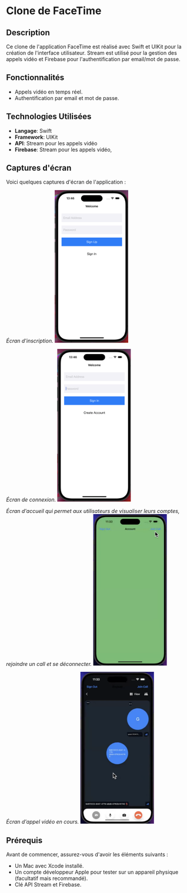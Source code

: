# Clone de FaceTime

## Description
Ce clone de l'application FaceTime est réalisé avec Swift et UIKit pour la création de l'interface utilisateur. Stream est utilisé pour la gestion des appels vidéo et Firebase pour l'authentification par email/mot de passe.

## Fonctionnalités
- Appels vidéo en temps réel.
- Authentification par email et mot de passe.

## Technologies Utilisées
- **Langage**: Swift
- **Framework**: UIKit
- **API**: Stream pour les appels vidéo
- **Firebase**: Stream pour les appels vidéo,

## Captures d'écran

Voici quelques captures d'écran de l'application :

*Écran d'inscription.*
<img src="screenshots/signup.png" alt="Écran d'inscriptions" width="200"/>

*Écran de connexion.*
<img src="screenshots/signin.png" alt="Écran de connexion" width="200"/>

*Écran d'accueil qui permet aux utilisateurs de visualiser leurs comptes, rejoindre un call et se déconnecter.*
<img src="screenshots/joincall.png" alt="Écran d'accueil" width="200"/>

*Écran d'appel vidéo en cours.*
<img src="screenshots/call.png" alt="Écran d'appel" width="200"/>

## Prérequis
Avant de commencer, assurez-vous d'avoir les éléments suivants :
- Un Mac avec Xcode installé.
- Un compte développeur Apple pour tester sur un appareil physique (facultatif mais recommandé).
- Clé API Stream et Firebase.
